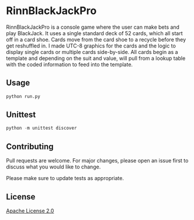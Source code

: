 # RinnBlackJackPro

RinnBlackJackPro is a console game where the user can make bets and play BlackJack. It uses a single standard deck of 52 cards, which all start off in a card shoe. Cards move from the card shoe to a recycle before they get reshuffled in. I made UTC-8 graphics for the cards and the logic to display single cards or multiple cards side-by-side. All cards begin as a template and depending on the suit and value, will pull from a lookup table with the coded information to feed into the template.

## Usage

```python
python run.py
```

## Unittest

```python
python -m unittest discover
```

## Contributing
Pull requests are welcome. For major changes, please open an issue first to discuss what you would like to change.

Please make sure to update tests as appropriate.

## License
[Apache License 2.0](https://github.com/Hey-Its-Rinn/Command_Line_Dictionary/blob/master/LICENSE)

